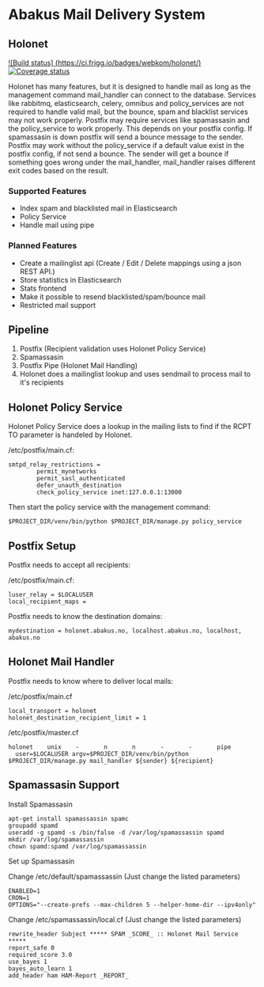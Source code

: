 Abakus Mail Delivery System
===========================
## Holonet

[![Build status] (https://ci.frigg.io/badges/webkom/holonet/)](https://ci.frigg.io/webkom/holonet/last/)
[![Coverage status](http://ci.frigg.io/badges/coverage/webkom/holonet/)](https://ci.frigg.io/webkom/holonet/last/)


Holonet has many features, but it is designed to handle mail as long as the management command mail_handler can connect to the database. Services like rabbitmq, elasticsearch, celery, omnibus and policy_services are not required to handle valid mail, but the bounce, spam and blacklist services may not work properly. Postfix may require services like spamassasin and the policy_service to work properly. This depends on your postfix config. If spamassasin is down postfix will send a bounce message to the sender. Postfix may work without the policy_service if a default value exist in the postfix config, if not send a bounce. The sender will get a bounce if something goes wrong under the mail_handler, mail_handler raises different exit codes based on the result.

### Supported Features
* Index spam and blacklisted mail in Elasticsearch
* Policy Service
* Handle mail using pipe

### Planned Features
* Create a mailinglist api (Create / Edit / Delete mappings using a json REST API.)
* Store statistics in Elasticsearch
* Stats frontend
* Make it possible to resend blacklisted/spam/bounce mail
* Restricted mail support

## Pipeline
1. Postfix (Recipient validation uses Holonet Policy Service)
2. Spamassasin
3. Postfix Pipe (Holonet Mail Handling)
4. Holonet does a mailinglist lookup and uses sendmail to process mail to it's recipients

## Holonet Policy Service
Holonet Policy Service does a lookup in the mailing lists to find if the RCPT TO parameter is handeled by Holonet.

/etc/postfix/main.cf:
```
smtpd_relay_restrictions =
        permit_mynetworks
        permit_sasl_authenticated
        defer_unauth_destination
        check_policy_service inet:127.0.0.1:13000
```
Then start the policy service with the management command:
```
$PROJECT_DIR/venv/bin/python $PROJECT_DIR/manage.py policy_service
```
## Postfix Setup
Postfix needs to accept all recipients:

/etc/postfix/main.cf:
```
luser_relay = $LOCALUSER
local_recipient_maps =
```
Postfix needs to know the destination domains:

```
mydestination = holonet.abakus.no, localhost.abakus.no, localhost, abakus.no
```

## Holonet Mail Handler
Postfix needs to know where to deliver local mails:

/etc/postfix/main.cf
```
local_transport = holonet
holonet_destination_recipient_limit = 1
```
/etc/postfix/master.cf
```
holonet    unix    -       n       n       -       -       pipe
  user=$LOCALUSER argv=$PROJECT_DIR/venv/bin/python $PROJECT_DIR/manage.py mail_handler ${sender} ${recipient}
```

## Spamassasin Support
Install Spamassasin
```
apt-get install spamassassin spamc
groupadd spamd
useradd -g spamd -s /bin/false -d /var/log/spamassassin spamd
mkdir /var/log/spamassassin
chown spamd:spamd /var/log/spamassassin
```
Set up Spamassasin

Change /etc/default/spamassassin (Just change the listed parameters)
```
ENABLED=1
CRON=1
OPTIONS="--create-prefs --max-children 5 --helper-home-dir --ipv4only"
```
Change /etc/spamassassin/local.cf (Just change the listed parameters)
```
rewrite_header Subject ***** SPAM _SCORE_ :: Holonet Mail Service *****
report_safe 0
required_score 3.0
use_bayes 1
bayes_auto_learn 1
add_header ham HAM-Report _REPORT_
```
